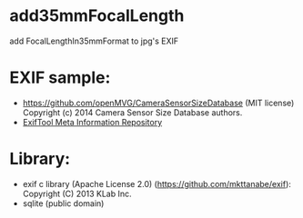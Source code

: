 # add35mmFocalLength
add FocalLengthIn35mmFormat to jpg's EXIF


# EXIF sample:
* https://github.com/openMVG/CameraSensorSizeDatabase (MIT license) Copyright (c) 2014 Camera Sensor Size Database authors.
* <A href="http://owl.phy.queensu.ca/~phil/exiftool/sample_images.html">ExifTool Meta Information Repository</A>

# Library:
* exif c library (Apache License 2.0) (https://github.com/mkttanabe/exif): Copyright (C) 2013 KLab Inc.
* sqlite (public domain)
